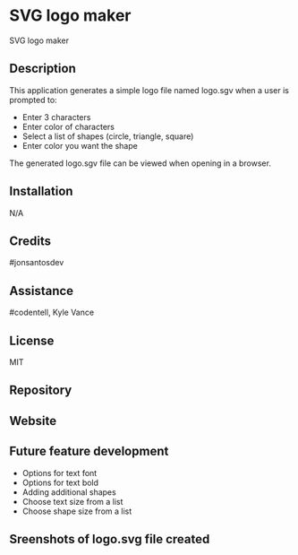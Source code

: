 # SVG logo maker
SVG logo maker

## Description
This application generates a simple logo file named logo.sgv when a user is prompted to:
* Enter 3 characters
* Enter color of characters
* Select a list of shapes (circle, triangle, square)
* Enter color you want the shape

The generated logo.sgv file can be viewed when opening in a browser.

## Installation
N/A

## Credits
#jonsantosdev

## Assistance
#codentell, Kyle Vance

## License
MIT

## Repository


## Website


## Future feature development
* Options for text font
* Options for text bold
* Adding additional shapes
* Choose text size from a list
* Choose shape size from a list


## Sreenshots of logo.svg file created
